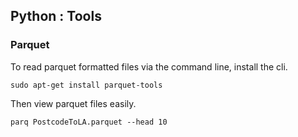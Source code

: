 ## Python : Tools

### Parquet
To read parquet formatted files via the command line, install the cli.
```
sudo apt-get install parquet-tools
```

Then view parquet files easily.
```
parq PostcodeToLA.parquet --head 10
```